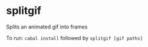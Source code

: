 # splitgif
Splits an animated gif into frames

To run: `cabal install` followed by `splitgif [gif paths]`
